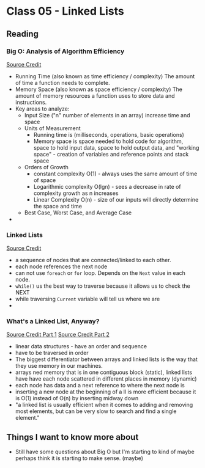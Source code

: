 # Class 05 - Linked Lists

## Reading

### Big O: Analysis of Algorithm Efficiency
[Source Credit](https://codefellows.github.io/common_curriculum/data_structures_and_algorithms/Code_401/class-05/resources/big_oh.html)
- Running Time (also known as time efficiency / complexity)
The amount of time a function needs to complete.
- Memory Space (also known as space efficiency / complexity)
The amount of memory resources a function uses to store data and instructions. 
- Key areas to analyze:
    - Input Size ("n" number of elements in an array) increase time and space
    - Units of Measurement 
        - Running time is (milliseconds, operations, basic operations)
        - Memory space is space needed to hold code for algorithm, space to hold input data, space to hold output data, and "working space" - creation of variables and reference points and stack space
    - Orders of Growth
        - constant complexity O(1) - always uses the same amount of time of space
        - Logarithmic complexity O(lgn) - sees a decrease in rate of complexity growth as n increases
        - Linear Complexity O(n) - size of our inputs will directly determine the space and time
    - Best Case, Worst Case, and Average Case
- 

### Linked Lists
[Source Credit](https://codefellows.github.io/common_curriculum/data_structures_and_algorithms/Code_401/class-05/resources/singly_linked_list.html)
- a sequence of nodes that are connected/linked to each other. 
- each node references the next node
- can not use `foreach` or `for` loop. Depends on the `Next` value in each node. 
- `while()` us the best way to traverse because it allows us to check the NEXT
- while traversing `Current` variable will tell us where we are
- 


### What's a Linked List, Anyway?
[Source Credit Part 1](https://medium.com/basecs/whats-a-linked-list-anyway-part-1-d8b7e6508b9d)
[Source Credit Part 2](https://medium.com/basecs/whats-a-linked-list-anyway-part-2-131d96f71996)
- linear data structures - have an order and sequence
- have to be traversed in order
- The biggest differentiator between arrays and linked lists is the way that they use memory in our machines.
- arrays ned memory that is in one contiguous block (static), linked lists have have each node scattered in different places in memory (dynamic)
- each node has data and a next reference to where the next node is
- inserting a new node at the beginning of a ll is more efficient because it is O(1) instead of O(n) by inserting midway down
- "a linked list is usually efficient when it comes to adding and removing most elements, but can be very slow to search and find a single element."


## Things I want to know more about
- Still have some questions about Big O but I'm starting to kind of maybe perhaps think it is starting to make sense. (maybe)